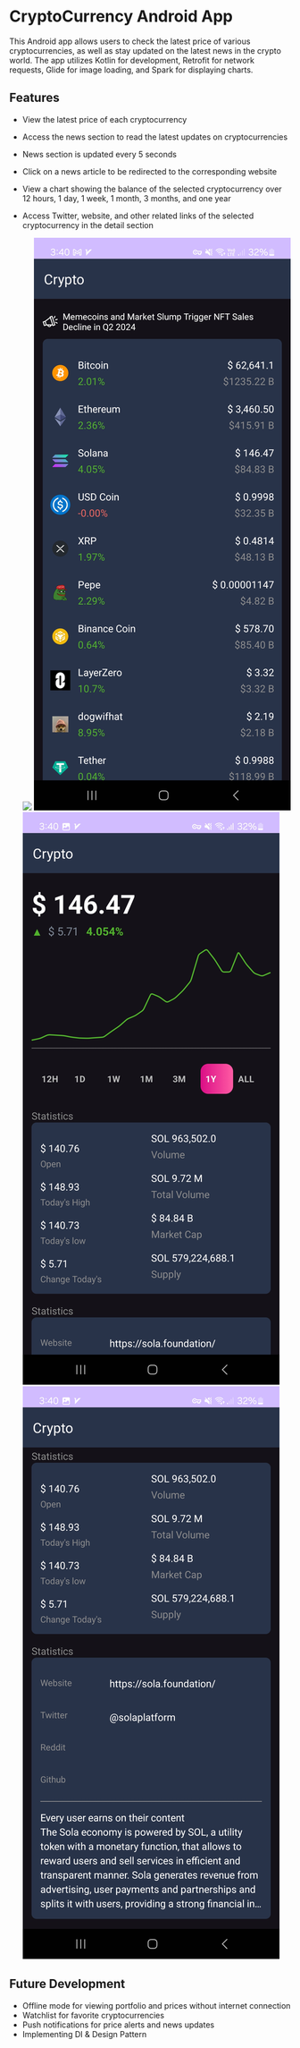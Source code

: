 # CryptoCurrency Android App

This Android app allows users to check the latest price of various cryptocurrencies, as well as stay updated on the latest news in the crypto world. The app utilizes Kotlin for development, Retrofit for network requests, Glide for image loading, and Spark for displaying charts.

## Features

- View the latest price of each cryptocurrency
- Access the news section to read the latest updates on cryptocurrencies
- News section is updated every 5 seconds
- Click on a news article to be redirected to the corresponding website
- View a chart showing the balance of the selected cryptocurrency over 12 hours, 1 day, 1 week, 1 month, 3 months, and one year
- Access Twitter, website, and other related links of the selected cryptocurrency in the detail section


  ![](app/src/main/res/drawable/crypto.gif)
  ![](app/src/main/res/drawable/a.jpg)
  ![](app/src/main/res/drawable/b.jpg)
  ![](app/src/main/res/drawable/c.jpg)
  
## Future Development
- Offline mode for viewing portfolio and prices without internet connection
- Watchlist for favorite cryptocurrencies
- Push notifications for price alerts and news updates
- Implementing DI & Design Pattern
